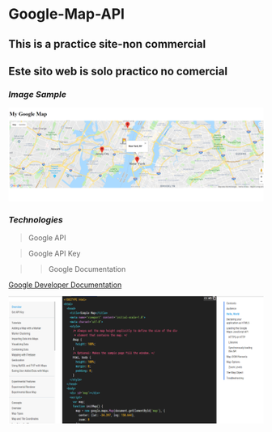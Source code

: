 # Google-Map-API
## This is a practice site-non commercial
## Este sito web is solo practico no comercial

### *Image Sample*
![alt text](nyc.png)

### *Technologies*
> Google API

> Google API Key

>> Google Documentation

[Google Developer Documentation]('https://developers.google.com/maps/documentation/javascript/tutorial#api_key')

![alt text](doc.png)